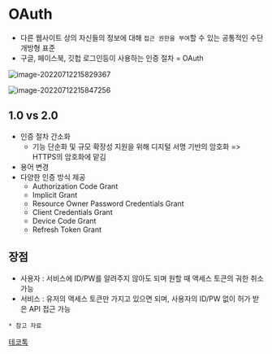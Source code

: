 # OAuth

- 다른 웹사이트 상의 자신들의 정보에 대해 `접근 권한을 부여`할 수 있는 공통적인 수단 개방형 표준
- 구글, 페이스북, 깃헙 로그인등이 사용하는 인증 절차 = OAuth

![image-20220712215829367](OAuth.assets/image-20220712215829367.png)

![image-20220712215847256](OAuth.assets/image-20220712215847256.png)





## 1.0 vs 2.0

- 인증 절차 간소화
  - 기능 단순화 및 규모 확장성 지원을 위해 디지털 서명 기반의 암호화 => HTTPS의 암호화에 맡김
- 용어 변경
- 다양한 인증 방식 제공
  - Authorization Code Grant
  - Implicit Grant
  - Resource Owner Password Credentials Grant
  - Client Credentials Grant
  - Device Code Grant
  - Refresh Token Grant



## 장점

- 사용자 : 서비스에 ID/PW를 알려주지 않아도 되며 원할 때 액세스 토큰의 궈한 취소 가능
- 서비스 : 유저의 액세스 토큰만 가지고 있으면 되며, 사용자의 ID/PW 없이 허가 받은 API 접근 가능







`* 참고 자료`

[테코톡](https://www.youtube.com/watch?v=JZgD8aPkHSc)